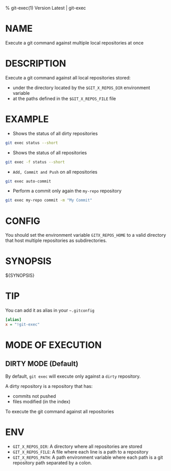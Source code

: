 % git-exec(1) Version Latest | git-exec
# NAME

Execute a git command against multiple local repositories at once

# DESCRIPTION

Execute a git command against all local repositories stored:
* under the directory located by the `$GIT_X_REPOS_DIR` environment variable
* at the paths defined in the `$GIT_X_REPOS_FILE` file

# EXAMPLE

* Shows the status of all dirty repositories

```bash
git exec status --short
```

* Shows the status of all repositories

```bash
git exec -f status --short
```

* `Add, Commit and Push` on all repositories

```bash
git exec auto-commit
```

* Perform a commit only again the `my-repo` repository

```bash
git exec my-repo commit -m "My Commit"
```

# CONFIG

You should set the environment variable `GITX_REPOS_HOME` to a valid directory
that host multiple repositories as subdirectories.

# SYNOPSIS

${SYNOPSIS}

# TIP

You can add it as alias in your `~.gitconfig`
```ini
[alias]
x = "!git-exec"
```

# MODE OF EXECUTION

## DIRTY MODE (Default)
By default, `git exec` will execute only against a `dirty` repository.

A dirty repository is a repository that has:
* commits not pushed
* files modified (in the index)

To execute the git command against all repositories


# ENV

* `GIT_X_REPOS_DIR`: A directory where all repositories are stored
* `GIT_X_REPOS_FILE`: A file where each line is a path to a repository
* `GIT_X_REPOS_PATH`: A path environment variable where each path is a git repository path separated by a colon.